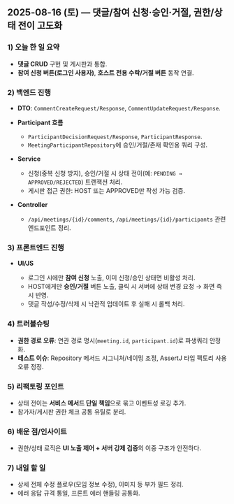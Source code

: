 ## 2025-08-16 (토) — **댓글/참여 신청·승인·거절, 권한/상태 전이 고도화**

### 1) 오늘 한 일 요약

* **댓글 CRUD** 구현 및 게시판과 통합.
* **참여 신청 버튼(로그인 사용자)**, **호스트 전용 수락/거절 버튼** 동작 연결.

### 2) 백엔드 진행

* **DTO**: `CommentCreateRequest/Response`, `CommentUpdateRequest/Response`.
* **Participant 흐름**

  * `ParticipantDecisionRequest/Response`, `ParticipantResponse`.
  * `MeetingParticipantRepository`에 승인/거절/존재 확인용 쿼리 구성.
* **Service**

  * 신청(중복 신청 방지), 승인/거절 시 상태 전이(예: `PENDING → APPROVED/REJECTED`) 트랜잭션 처리.
  * 게시판 접근 권한: HOST 또는 APPROVED만 작성 가능 검증.
* **Controller**

  * `/api/meetings/{id}/comments`, `/api/meetings/{id}/participants` 관련 엔드포인트 정리.

### 3) 프론트엔드 진행

* **UI/JS**

  * 로그인 시에만 **참여 신청** 노출, 이미 신청/승인 상태면 비활성 처리.
  * HOST에게만 **승인/거절** 버튼 노출, 클릭 시 서버에 상태 변경 요청 → 화면 즉시 반영.
  * 댓글 작성/수정/삭제 시 낙관적 업데이트 후 실패 시 롤백 처리.

### 4) 트러블슈팅

* **권한 경로 오류**: 연관 경로 명시(`meeting.id`, `participant.id`)로 파생쿼리 안정화.
* **테스트 이슈**: Repository 메서드 시그니처/네이밍 조정, AssertJ 타입 팩토리 사용 오류 정정.

### 5) 리팩토링 포인트

* 상태 전이는 **서비스 메서드 단일 책임**으로 묶고 이벤트성 로깅 추가.
* 참가자/게시판 권한 체크 공통 유틸로 분리.

### 6) 배운 점/인사이트

* 권한/상태 로직은 **UI 노출 제어 + 서버 강제 검증**의 이중 구조가 안전하다.

### 7) 내일 할 일

* 상세 전체 수정 플로우(모임 정보 수정), 이미지 등 부가 필드 정리.
* 에러 응답 규격 통일, 프론트 에러 핸들링 공통화.

